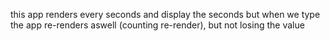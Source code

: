 this app renders every seconds and display the seconds
but when we type the app re-renders aswell (counting re-render), but not losing the value

